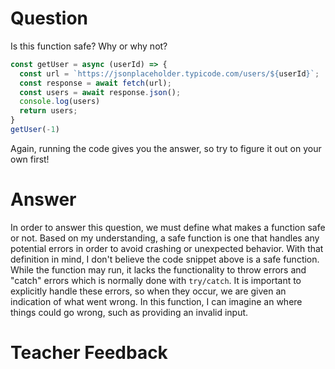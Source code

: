 # Question

Is this function safe? Why or why not?

```js
const getUser = async (userId) => {
  const url = `https://jsonplaceholder.typicode.com/users/${userId}`;
  const response = await fetch(url);
  const users = await response.json();
  console.log(users)
  return users;
}
getUser(-1)
```

Again, running the code gives you the answer, so try to figure it out on your own first!

# Answer
In order to answer this question, we must define what makes a function safe or not. Based on my understanding, a safe function is one that handles any potential errors in order to avoid crashing or unexpected behavior. With that definition in mind, I don't believe the code snippet above is a safe function. While the function may run, it lacks the functionality to throw errors and "catch" errors which is normally done with `try/catch`. It is important to explicitly handle these errors, so when they occur, we are given an indication of what went wrong. In this function, I can imagine an where things could go wrong, such as providing an invalid input.

# Teacher Feedback